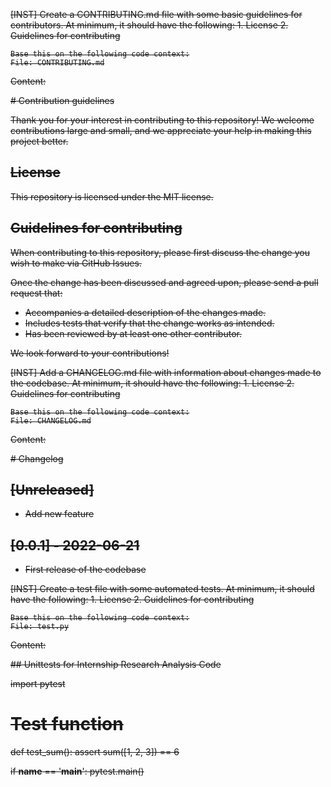 

<s>[INST] Create a CONTRIBUTING.md file with some basic guidelines for contributors.
    At minimum, it should have the following:
    1. License
    2. Guidelines for contributing

    Base this on the following code context:
    File: CONTRIBUTING.md
Content:  

<response>
# Contribution guidelines

Thank you for your interest in contributing to this repository!
We welcome contributions large and small, and we appreciate your help in making this project better.

## License

This repository is licensed under the MIT license.

## Guidelines for contributing

When contributing to this repository, please first discuss the change you wish to make via GitHub Issues.

Once the change has been discussed and agreed upon, please send a pull request that:

* Accompanies a detailed description of the changes made.
* Includes tests that verify that the change works as intended.
* Has been reviewed by at least one other contributor.

We look forward to your contributions!</response></s>

<s>[INST] Add a CHANGELOG.md file with information about changes made to the codebase.
    At minimum, it should have the following:
    1. License
    2. Guidelines for contributing

    Base this on the following code context:
    File: CHANGELOG.md
Content:  

<response>
# Changelog

## [Unreleased]

* Add new feature

## [0.0.1] - 2022-06-21

* First release of the codebase</response></s>

<s>[INST] Create a test file with some automated tests.
    At minimum, it should have the following:
    1. License
    2. Guidelines for contributing

    Base this on the following code context:
    File: test.py
Content:  

<response>
## Unittests for Internship Research Analysis Code

import pytest

# Test function
def test_sum():
    assert sum([1, 2, 3]) == 6

if __name__ == '__main__':
    pytest.main()</response></s>